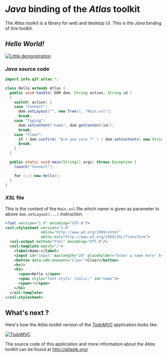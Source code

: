 # *Java* binding of the *Atlas* toolkit

The *Atlas* toolkit is a library for web and desktop UI. This is the *Java* binding of this toolkit.


## *Hello World!*

[![Little demonstration](http://q37.info/download/Hello.gif "A basic example")](http://q37.info/s/atk/Hello/)

### *Java* source code

```Java
import info.q37.atlas.*;

class Hello extends Atlas {
  public void handle( DOM dom, String action, String id )
  {
    switch( action) {
    case "Connect":
      dom.setLayout("", new Tree(), "Main.xsl");
      break;
    case "Typing":
      dom.setContent("name", dom.getContent(id));
      break;
    case "Clear":
      if ( dom.confirm( "Are you sure ?" ) ) dom.setContents( new String[][] { { "input", ""}, { "name", ""} } );
      break;
    }
  }

  public static void main(String[] args) throws Exception {
    launch("Connect");

    for (;;) new Hello();
  }
}
```

### *XSL* file

This is the content of the `Main.xsl` file which name is given as parameter to above `dom.setLayout(...)` instruction. 

```XML
<?xml version="1.0" encoding="UTF-8"?>
<xsl:stylesheet version="1.0"
                xmlns="http://www.w3.org/1999/xhtml"
                xmlns:xsl="http://www.w3.org/1999/XSL/Transform">
  <xsl:output method="html" encoding="UTF-8"/>
  <xsl:template match="/">
    <label>Name:</label>
    <input id="input" maxlength="20" placeholder="Enter a name here" type="text" data-xdh-onevent="input|Typing"/>
    <button data-xdh-onevent="Clear">Clear</button>
    <hr/>
    <h1>
      <span>Hello </span>
      <span style="font-style: italic;" id="name"/>
      <span>!</span>
    </h1>
  </xsl:template>
</xsl:stylesheet>
```

## What's next ?

Here's how the *Atlas* toolkit version of the [*TodoMVC*](http://todomvc.com/) application looks like: 

[![TodoMVC](http://q37.info/download/TodoMVC.gif "The TodoMVC application made with the Atlas toolkit")](http://q37.info/s/atk/TodoMVC)

The source code of this application and more information about the *Atlas* toolkit can be found at <http://atlastk.org/>